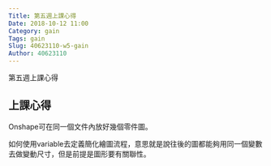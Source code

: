```yaml
---
Title: 第五週上課心得
Date: 2018-10-12 11:00
Category: gain
Tags: gain
Slug: 40623110-w5-gain
Author: 40623110
---
```


第五週上課心得

<!-- PELICAN_END_SUMMARY -->

上課心得
----

Onshape可在同一個文件內放好幾個零件圖。

如何使用variable去定義簡化繪圖流程，意思就是說往後的圖都能夠用同一個變數去做變動尺寸，但是前提是圖形要有關聯性。
